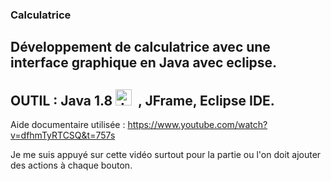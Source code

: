 ### Calculatrice
## Développement de calculatrice avec une interface graphique en Java avec eclipse.
## OUTIL : Java 1.8 <img  alt="Java" width="26px" src="https://cdn.jsdelivr.net/gh/devicons/devicon/icons/java/java-original-wordmark.svg" style="padding-right:10px;" />, JFrame, Eclipse IDE.
Aide documentaire utilisée :
https://www.youtube.com/watch?v=dfhmTyRTCSQ&t=757s

Je me suis appuyé sur cette vidéo surtout pour la partie ou l'on doit ajouter des actions à chaque bouton.
